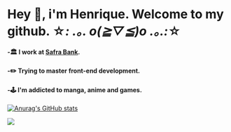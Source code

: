# Hey 👋, i'm Henrique. Welcome to my github. ☆*: .｡. o(≧▽≦)o .｡.:*☆

#### -🏛️ I work at [Safra Bank](https://safra.com.br).
#### -✏️ Trying to master front-end development.
#### -🕹️ I'm addicted to manga, anime and games.


[![Anurag's GitHub stats](https://github-readme-stats.vercel.app/api?username=albuquerquefs)](https://github.com/anuraghazra/github-readme-stats)

<div style="display: inline">
  <img src="https://cdn.jsdelivr.net/gh/devicons/devicon/icons/angularjs/angularjs-original.svg" />
</div>

